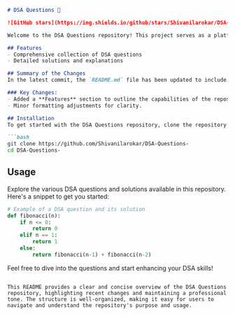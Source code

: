 ```markdown
# DSA Questions 🚀

![GitHub stars](https://img.shields.io/github/stars/Shivanilarokar/DSA-Questions-?style=social) ![Forks](https://img.shields.io/github/forks/Shivanilarokar/DSA-Questions-?style=social)

Welcome to the DSA Questions repository! This project serves as a platform for developers and learners to practice and enhance their skills in Data Structures and Algorithms (DSA). This repository is designed to help you improve your understanding of various data structures and algorithms through a collection of questions and solutions.

## Features
- Comprehensive collection of DSA questions
- Detailed solutions and explanations

## Summary of the Changes
In the latest commit, the `README.md` file has been updated to include a new section that highlights the features of the repository, making it easier for users to understand what they can expect. Additionally, some formatting adjustments were made for improved readability.

### Key Changes:
- Added a **Features** section to outline the capabilities of the repository.
- Minor formatting adjustments for clarity.

## Installation
To get started with the DSA Questions repository, clone the repository and install any dependencies if applicable:

```bash
git clone https://github.com/Shivanilarokar/DSA-Questions-
cd DSA-Questions-
```

## Usage
Explore the various DSA questions and solutions available in this repository. Here's a snippet to get you started:

```python
# Example of a DSA question and its solution
def fibonacci(n):
    if n <= 0:
        return 0
    elif n == 1:
        return 1
    else:
        return fibonacci(n-1) + fibonacci(n-2)
```

Feel free to dive into the questions and start enhancing your DSA skills!
```

This README provides a clear and concise overview of the DSA Questions repository, highlighting recent changes and maintaining a professional tone. The structure is well-organized, making it easy for users to navigate and understand the repository's purpose and usage.